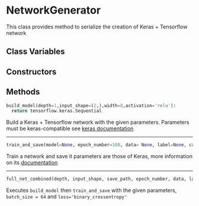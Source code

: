 # NetworkGenerator

This class provides method to serialize the creation of Keras + Tensorflow network

## Class Variables

## Constructors

## Methods

```python
build_model(depth=1,input_shape=(2,),width=8,activation='relu'):
  return tensorflow.keras.Sequential
```
Build a Keras + Tensorflow network with the given parameters. Parameters must be keras-compatible see [keras documentation](https://keras.io/api/)

---

```python
train_and_save(model=None, epoch_number=100, data= None, label=None, callbacks=None, batch_size=10, loss='sparse_categorical_crossentropy', save_path='./models.h5'):
```
Train a network and save it parameters are those of Keras, more information on its [documentation](https://keras.io/api/)

---

```python
full_net_combined(depth, input_shape, save_path, epoch_number, data, label):
```
Executes `build_model` then `train_and_save` with the given parameters, `batch_size = 64` and `loss='binary_crossentropy'`

